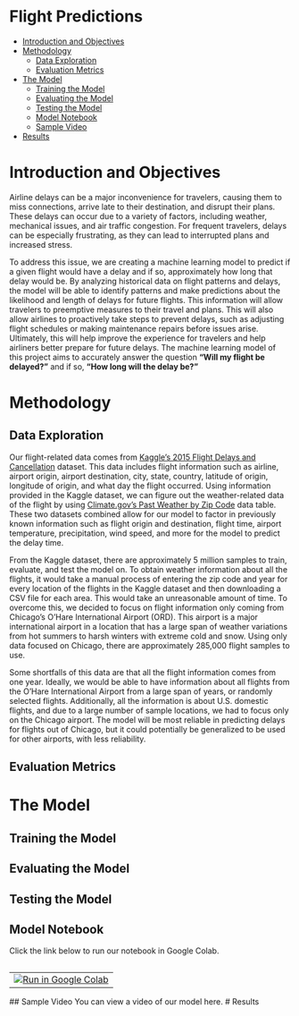 # Flight Predictions
- [Introduction and Objectives](#introduction-and-objectives)
- [Methodology](#methodology)
  - [Data Exploration](#data-exploration)
  - [Evaluation Metrics](#evaluation-metrics)
- [The Model](#the-model)
  - [Training the Model](#testing-the-model)
  - [Evaluating the Model](#evaluating-the-model)
  - [Testing the Model](#testing-the-model)
  - [Model Notebook](#model-notebook)
  - [Sample Video](#sample-video)
- [Results](#results)

# Introduction and Objectives
Airline delays can be a major inconvenience for travelers, causing them to miss connections, arrive late to their destination, and disrupt their plans. These delays can occur due to a variety of factors, including weather, mechanical issues, and air traffic congestion. For frequent travelers, delays can be especially frustrating, as they can lead to interrupted plans and increased stress.

To address this issue, we are creating a machine learning model to predict if a given flight would have a delay and if so, approximately how long that delay would be. By analyzing historical data on flight patterns and delays, the model will be able to identify patterns and make predictions about the likelihood and length of delays for future flights. This information will allow travelers to preemptive measures to their travel and plans. This will also allow airlines to proactively take steps to prevent delays, such as adjusting flight schedules or making maintenance repairs before issues arise. Ultimately, this will help improve the experience for travelers and help airliners better prepare for future delays. The machine learning model of this project aims to accurately answer the question **“Will my flight be delayed?”** and if so, **“How long will the delay be?”**

# Methodology
## Data Exploration
Our flight-related data comes from [Kaggle’s 2015 Flight Delays and Cancellation](https://www.kaggle.com/datasets/usdot/flight-delays?select=airports.csv) dataset. This data includes flight information such as airline, airport origin, airport destination, city, state, country, latitude of origin, longitude of origin, and what day the flight occurred. Using information provided in the Kaggle dataset, we can figure out the weather-related data of the flight by using [Climate.gov’s Past Weather by Zip Code](https://www.climate.gov/maps-data/dataset/past-weather-zip-code-data-table) data table. These two datasets combined allow for our model to factor in previously known information such as flight origin and destination, flight time, airport temperature, precipitation, wind speed, and more for the model to predict the delay time.

From the Kaggle dataset, there are approximately 5 million samples to train, evaluate, and test the model on. To obtain weather information about all the flights, it would take a manual process of entering the zip code and year for every location of the flights in the Kaggle dataset and then downloading a CSV file for each area. This would take an unreasonable amount of time. To overcome this, we decided to focus on flight information only coming from Chicago’s O’Hare International Airport (ORD). This airport is a major international airport in a location that has a large span of weather variations from hot summers to harsh winters with extreme cold and snow. Using only data focused on Chicago, there are approximately 285,000 flight samples to use.

Some shortfalls of this data are that all the flight information comes from one year. Ideally, we would be able to have information about all flights from the O’Hare International Airport from a large span of years, or randomly selected flights. Additionally, all the information is about U.S. domestic flights, and due to a large number of sample locations, we had to focus only on the Chicago airport. The model will be most reliable in predicting delays for flights out of Chicago, but it could potentially be generalized to be used for other airports, with less reliability.

## Evaluation Metrics
# The Model
## Training the Model
## Evaluating the Model
## Testing the Model
## Model Notebook
Click the link below to run our notebook in Google Colab.
<!-- Add Colab link here. Sample Colab thing from old project -->
<table align="left">
  <td>
    <a target="_blank" href="https://colab.research.google.com/github/sebriverso/sebriverso.github.io/blob/master/AirlineDelays.ipynb"><img src="https://www.tensorflow.org/images/colab_logo_32px.png" />Run in Google Colab</a>
  </td>
</table>
<br> <br> <br>
## Sample Video
You can view a video of our model here. <!-- Add in the link for the video.-->
# Results